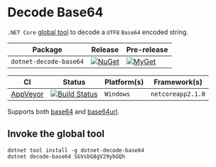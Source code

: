 # Decode Base64

`.NET Core` [global tool][dotnet-global-tools] to decode a `UTF8` `Base64` encoded string.

| Package | Release | Pre-release |
| --- | --- | --- |
| `dotnet-decode-base64` | [![NuGet][nuget-tool-badge]][nuget-tool-command] | [![MyGet][myget-tool-badge]][myget-tool-command] |

| CI | Status | Platform(s) | Framework(s) |
| --- | --- | --- | --- |
| [AppVeyor][app-veyor] | [![Build Status][app-veyor-shield]][app-veyor] | `Windows` | `netcoreapp2.1.0` |

Supports both [base64][base64] and [base64url][base64url].

## Invoke the global tool

```posh
dotnet tool install -g dotnet-decode-base64
dotnet decode-base64 SGVsbG8gV29ybGQh
```

[nuget-tool-badge]: https://img.shields.io/nuget/v/dotnet-decode-base64.svg?label=NuGet
[nuget-tool-command]: https://www.nuget.org/packages/dotnet-decode-base64
[myget-tool-badge]: https://img.shields.io/myget/gabrielweyer-pre-release/v/dotnet-decode-base64.svg?label=MyGet
[myget-tool-command]: https://www.myget.org/feed/gabrielweyer-pre-release/package/nuget/dotnet-decode-base64
[app-veyor]: https://ci.appveyor.com/project/GabrielWeyer/decode-base64
[app-veyor-shield]: https://ci.appveyor.com/api/projects/status/github/gabrielweyer/decode-base64?branch=master&svg=true
[dotnet-global-tools]: https://docs.microsoft.com/en-us/dotnet/core/tools/global-tools

[base64]: https://tools.ietf.org/html/rfc4648#section-4
[base64url]: https://tools.ietf.org/html/rfc4648#section-5
